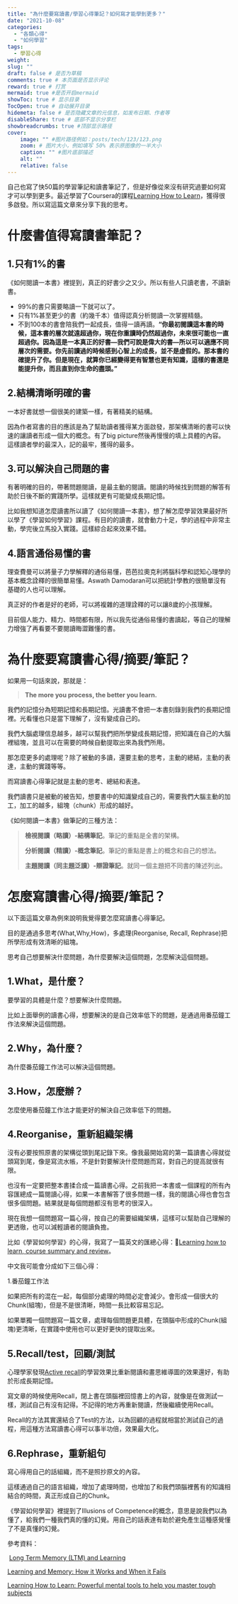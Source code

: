 ```yaml
---
title: "為什麼要寫讀書/學習心得筆記？如何寫才能學到更多？"
date: "2021-10-08"
categories: 
  - "各類心得"
  - "如何學習"
tags: 
  - 學習心得
weight:
slug: ""
draft: false # 是否为草稿
comments: true # 本页面是否显示评论
reward: true # 打赏
mermaid: true #是否开启mermaid
showToc: true # 显示目录
TocOpen: true # 自动展开目录
hidemeta: false # 是否隐藏文章的元信息，如发布日期、作者等
disableShare: true # 底部不显示分享栏
showbreadcrumbs: true #顶部显示路径
cover:
    image: "" #图片路径例如：posts/tech/123/123.png
    zoom: # 图片大小，例如填写 50% 表示原图像的一半大小
    caption: "" #图片底部描述
    alt: ""
    relative: false
---
```


自己也寫了快50篇的學習筆記和讀書筆記了，但是好像從來沒有研究過要如何寫才可以學到更多。最近學習了Coursera的課程[Learning How to Learn](https://www.coursera.org/learn/learning-how-to-learn)，獲得很多啟發。所以寫這篇文章來分享下我的思考。

# 什麼書值得寫讀書筆記？

## 1.只有1%的書

《如何閱讀一本書》裡提到，真正的好書少之又少。所以有些人只讀老書，不讀新書。

- 99%的書只需要略讀一下就可以了。
- 只有1%甚至更少的書（約幾千本）值得認真分析閱讀一次掌握精髓。
- 不到100本的書會陪我們一起成長，值得一讀再讀。**“你最初閱讀這本書的時候，這本書的層次就遠超過你，現在你重讀時仍然超過你，未來很可能也一直超過你。因為這是一本真正的好書—我們可說是偉大的書—所以可以適應不同層次的需要。你先前讀過的時候感到心智上的成長，並不是虛假的。那本書的確提升了你。但是現在，就算你已經變得更有智慧也更有知識，這樣的書還是能提升你，而且直到你生命的盡頭。”**

## 2.結構清晰明確的書

一本好書就想一個很美的建築一樣，有著精美的結構。

因為作者寫書的目的應該是為了幫助讀者獲得某方面啟發，那架構清晰的書可以快速的讓讀者形成一個大的概念。有了big picture然後再慢慢的填上具體的內容。這樣讀者學的最深入，記的最牢，獲得的最多。

## 3.可以解決自己問題的書

有著明確的目的，帶著問題閱讀，是最主動的閱讀。閱讀的時候找到問題的解答有助於日後不斷的實踐所學。這樣就更有可能變成長期記憶。

比如我想知道怎麼讀書所以讀了《如何閱讀一本書》，想了解怎麼學習效果最好所以學了《學習如何學習》課程。有目的的讀書，就會動力十足，學的過程中非常主動，學完後立馬投入實踐。這樣綜合起來效果不錯。

## 4.語言通俗易懂的書

理查費曼可以將量子力學解釋的通俗易懂，芭芭拉奧克利將腦科學和認知心理學的基本概念詮釋的很簡單易懂。Aswath Damodaran可以把統計學教的很簡單沒有基礎的人也可以理解。

真正好的作者是好的老師，可以將複雜的道理詮釋的可以讓8歲的小孩理解。

目前個人能力、精力、時間都有限，所以我先從通俗易懂的書讀起，等自己的理解力增強了再看要不要閱讀晦澀難懂的書。

# 為什麼要寫讀書心得/摘要/筆記？

如果用一句話來說，那就是：

> **The more you process, the better you learn.**

我們的記憶分為短期記憶和長期記憶。光讀書不會把一本書刻錄到我們的長期記憶裡。光看懂也只是當下理解了，沒有變成自己的。

我們大腦處理信息越多，越可以幫我們把所學變成長期記憶，把知識在自己的大腦裡組塊，並且可以在需要的時候自動提取出來為我們所用。

那怎麼更多的處理呢？除了被動的多讀，還要主動的思考，主動的總結，主動的表達，主動的實踐等等。

而寫讀書心得筆記就是主動的思考、總結和表達。

我們讀書只是被動的被告知，想要書中的知識變成自己的，需要我們大腦主動的加工，加工的越多，組塊（chunk）形成的越好。

《如何閱讀一本書》做筆記的三種方法：

> **檢視閱讀（略讀）-結構筆記**。筆記的重點是全書的架構。
> 
> **分析閱讀（精讀）-概念筆記**。筆記的重點是書上的概念和自己的想法。
> 
> **主題閱讀（同主題泛讀）-辯證筆記**。就同一個主題把不同書的陳述列出。

# 怎麼寫讀書心得/摘要/筆記？

以下面這篇文章為例來說明我覺得要怎麼寫讀書心得筆記。


目的是通過多思考(What,Why,How)，多處理(Reorganise, Recall, Rephrase)把所學形成有效清晰的組塊。

思考自己想要解決什麼問題，為什麼要解決這個問題，怎麼解決這個問題。

## 1.What，是什麼？

要學習的具體是什麼？想要解決什麼問題。

比如上面舉例的讀書心得，想要解決的是自己效率低下的問題，是通過用番茄鐘工作法來解決這個問題。

## 2.Why，為什麼？

為什麼番茄鐘工作法可以解決這個問題。

## 3.How，怎麼辦？

怎麼使用番茄鐘工作法才能更好的解決自己效率低下的問題。

## 4.Reorganise，重新組織架構

沒有必要按照原書的架構從頭到尾記錄下來。像我最開始寫的第一篇讀書心得就從頭寫到尾，像是寫流水帳，不是針對要解決什麼問題而寫，對自己的提高就很有限。

也沒有一定要把整本書揉合成一篇讀書心得。之前我把一本書或一個課程的所有內容匯總成一篇閱讀心得，如果一本書解答了很多問題一樣，我的閱讀心得也會包含很多個問題。結果就是每個問題都沒有思考的很深入。

現在我想一個問題寫一篇心得，按自己的需要組織架構，這樣可以幫助自己理解的更透徹，也可以減輕讀者的閱讀負擔。

比如《學習如何學習》的心得，我寫了一篇英文的匯總心得：🔗[Learning how to learn, course summary and review](https://readwriteinvest.com/?p=132)。

中文我可能會分成如下三個心得：

1.番茄鐘工作法

如果把所有的混在一起，每個部分處理的時間必定會減少。會形成一個很大的Chunk(組塊)，但是不是很清晰，時間一長比較容易忘記。

如果單獨一個問題寫一篇文章，處理每個問題更具體，在頭腦中形成的Chunk(組塊)更清晰，在實踐中使用也可以更好更快的提取出來。

## 5.Recall/test，回顧/測試

心理學家發現[Active recall](https://en.wikipedia.org/wiki/Active_recall)的學習效果比重新閱讀和畫思維導圖的效果還好，有助於形成長期記憶。

寫文章的時候使用Recall，閉上書在頭腦裡回憶書上的內容，就像是在做測試一樣，測試自己有沒有記得。不記得的地方再重新閱讀，然後繼續使用Recall。

Recall的方法其實還結合了Test的方法，以為回顧的過程就相當於測試自己的過程，用這種方法寫讀書心得可以事半功倍，效果最大化。

## 6.Rephrase，重新組句

寫心得用自己的話組織，而不是照抄原文的內容。

這樣通過自己的語言組織，增加了處理時間，也增加了和我們頭腦裡舊有的知識相結合的時間，真正形成自己的Chunk。

《學習如何學習》裡提到了Illusions of Competence的概念，意思是說我們以為懂了，給我們一種我們真的懂的幻覺。用自己的話表達有助於避免產生這種感覺懂了不是真懂的幻覺。

參考資料：

 [Long Term Memory (LTM) and Learning](https://www.youtube.com/watch?v=DZ-7f-TxVqc)

[Learning and Memory: How it Works and When it Fails](https://www.youtube.com/watch?v=a_HfSnQqeyY&t=3070s)

[Learning How to Learn: Powerful mental tools to help you master tough subjects](https://www.coursera.org/learn/learning-how-to-learn)
